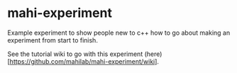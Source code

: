 # mahi-experiment
Example experiment to show people new to c++ how to go about making an experiment from start to finish.

See the tutorial wiki to go with this experiment (here)[https://github.com/mahilab/mahi-experiment/wiki].
